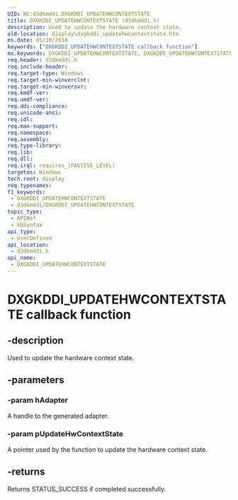 ```yaml
---
UID: NC:d3dkmddi.DXGKDDI_UPDATEHWCONTEXTSTATE
title: DXGKDDI_UPDATEHWCONTEXTSTATE (d3dkmddi.h)
description: Used to update the hardware context state.
old-location: display\dxgkddi_updatehwcontextstate.htm
ms.date: 05/10/2018
keywords: ["DXGKDDI_UPDATEHWCONTEXTSTATE callback function"]
ms.keywords: DXGKDDI_UPDATEHWCONTEXTSTATE, DXGKDDI_UPDATEHWCONTEXTSTATE callback, DXGKDDI_UPDATEHWCONTEXTSTATE callback function [Display Devices], d3dkmddi/DXGKDDI_UPDATEHWCONTEXTSTATE, display.dxgkddi_updatehwcontextstate
req.header: d3dkmddi.h
req.include-header: 
req.target-type: Windows
req.target-min-winverclnt: 
req.target-min-winversvr: 
req.kmdf-ver: 
req.umdf-ver: 
req.ddi-compliance: 
req.unicode-ansi: 
req.idl: 
req.max-support: 
req.namespace: 
req.assembly: 
req.type-library: 
req.lib: 
req.dll: 
req.irql: requires_(PASSIVE_LEVEL)
targetos: Windows
tech.root: display
req.typenames: 
f1_keywords:
 - DXGKDDI_UPDATEHWCONTEXTSTATE
 - d3dkmddi/DXGKDDI_UPDATEHWCONTEXTSTATE
topic_type:
 - APIRef
 - kbSyntax
api_type:
 - UserDefined
api_location:
 - d3dkmddi.h
api_name:
 - DXGKDDI_UPDATEHWCONTEXTSTATE
---
```


# DXGKDDI_UPDATEHWCONTEXTSTATE callback function


## -description

Used to update the hardware context state.

## -parameters

### -param hAdapter

A handle to the generated adapter.

### -param pUpdateHwContextState

A pointer used by the function to update the hardware context state.

## -returns

Returns STATUS_SUCCESS if completed successfully.

